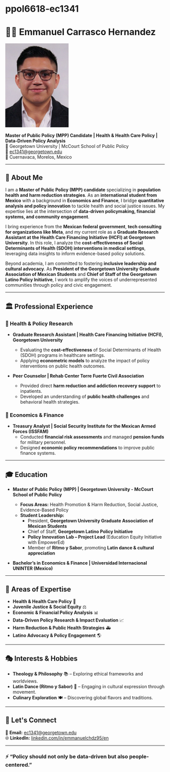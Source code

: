 # ppol6618-ec1341
# 👨‍🎓 Emmanuel Carrasco Hernandez

<img src="https://github.com/EmmanuelCHdz95/ppol6618-ec1341/blob/4580bbca8b694551ca23e46b27971babdd798186/portrait.jpg?raw=true" alt="Emmanuel Carrasco" width="200px">

**Master of Public Policy (MPP) Candidate | Health & Health Care Policy | Data-Driven Policy Analysis**  
📍 Georgetown University | McCourt School of Public Policy  
📧 ec1341@georgetown.edu  
🏡 Cuernavaca, Morelos, Mexico  

---

## 🔎 About Me

I am a **Master of Public Policy (MPP) candidate** specializing in **population health and harm reduction strategies**. As an **international student from Mexico** with a background in **Economics and Finance**, I bridge **quantitative analysis and policy innovation** to tackle health and social justice issues. My expertise lies at the intersection of **data-driven policymaking, financial systems, and community engagement**.

I bring experience from the **Mexican federal government**, **tech consulting for organizations like Meta**, and my current role as a **Graduate Research Assistant at the Health Care Financing Initiative (HCFI) at Georgetown University**. In this role, I analyze the **cost-effectiveness of Social Determinants of Health (SDOH) interventions in medical settings**, leveraging data insights to inform evidence-based policy solutions.

Beyond academia, I am committed to fostering **inclusive leadership and cultural advocacy**. As **President of the Georgetown University Graduate Association of Mexican Students** and **Chief of Staff of the Georgetown Latino Policy Initiative**, I work to amplify the voices of underrepresented communities through policy and civic engagement.

---

## 🏛️ Professional Experience

### 🔹 Health & Policy Research  
- **Graduate Research Assistant | Health Care Financing Initiative (HCFI), Georgetown University**  
  - Evaluating the **cost-effectiveness** of Social Determinants of Health (SDOH) programs in healthcare settings.  
  - Applying **econometric models** to analyze the impact of policy interventions on public health outcomes.  

- **Peer Counselor | Rehab Center Torre Fuerte Civil Association**  
  - Provided direct **harm reduction and addiction recovery support** to inpatients.  
  - Developed an understanding of **public health challenges** and behavioral health strategies.  

### 🔹 Economics & Finance  
- **Treasury Analyst | Social Security Institute for the Mexican Armed Forces (ISSFAM)**  
  - Conducted **financial risk assessments** and managed **pension funds** for military personnel.  
  - Designed **economic policy recommendations** to improve public finance systems.  

---

## 🎓 Education  

- **Master of Public Policy (MPP) | Georgetown University - McCourt School of Public Policy**  
  - **Focus Areas:** Health Promotion & Harm Reduction, Social Justice, Evidence-Based Policy  
  - **Student Leadership:**  
    - President, **Georgetown University Graduate Association of Mexican Students**  
    - Chief of Staff, **Georgetown Latino Policy Initiative**  
    - **Policy Innovation Lab – Project Lead** (Education Equity Initiative with EmpowerEd)  
    - Member of **Ritmo y Sabor**, promoting **Latin dance & cultural appreciation**  

- **Bachelor’s in Economics & Finance | Universidad Internacional UNINTER (Mexico)**  

---

## 📌 Areas of Expertise  

- **Health & Health Care Policy** 🏥  
- **Juvenile Justice & Social Equity** ⚖️  
- **Economic & Financial Policy Analysis** 📊  
- **Data-Driven Policy Research & Impact Evaluation** 📈  
- **Harm Reduction & Public Health Strategies** 🚑  
- **Latino Advocacy & Policy Engagement** 🌎  

---

## 🎭 Interests & Hobbies  

- **Theology & Philosophy** 📚 – Exploring ethical frameworks and worldviews.  
- **Latin Dance (Ritmo y Sabor)** 💃 – Engaging in cultural expression through movement.  
- **Culinary Exploration** 🍽️ – Discovering global flavors and traditions.  

---

## 🔗 Let's Connect  

📧 **Email:** [ec1341@georgetown.edu](mailto:ec1341@georgetown.edu)  
🌐 **LinkedIn:** [linkedin.com/in/emmanuelchdz95/en](https://www.linkedin.com/in/emmanuelchdz95/en)  

---

### ⚡ “Policy should not only be data-driven but also people-centered.”
